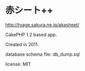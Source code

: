 # 赤シート++

http://tyage.sakura.ne.jp/akasheet/

CakePHP 1.2 based app.

Created in 2011.

database schema file: db_dump.sql

license: MIT
